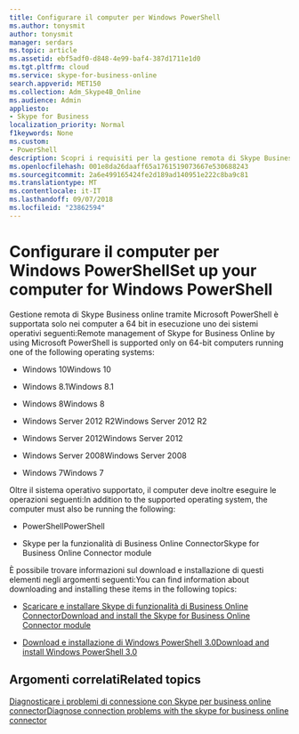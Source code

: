 ```yaml
---
title: Configurare il computer per Windows PowerShell
ms.author: tonysmit
author: tonysmit
manager: serdars
ms.topic: article
ms.assetid: ebf5adf0-d848-4e99-baf4-387d1711e1d0
ms.tgt.pltfrm: cloud
ms.service: skype-for-business-online
search.appverid: MET150
ms.collection: Adm_Skype4B_Online
ms.audience: Admin
appliesto:
- Skype for Business
localization_priority: Normal
f1keywords: None
ms.custom:
- PowerShell
description: Scopri i requisiti per la gestione remota di Skype Business online tramite Windows PowerShell, inclusi sistemi operativi supportati.
ms.openlocfilehash: 001e8da26daaff65a1761519073667e530688243
ms.sourcegitcommit: 2a6e499165424fe2d189ad140951e222c8ba9c81
ms.translationtype: MT
ms.contentlocale: it-IT
ms.lasthandoff: 09/07/2018
ms.locfileid: "23862594"
---
```

# <a name="set-up-your-computer-for-windows-powershell"></a><span data-ttu-id="93702-103">Configurare il computer per Windows PowerShell</span><span class="sxs-lookup"><span data-stu-id="93702-103">Set up your computer for Windows PowerShell</span></span>

<span data-ttu-id="93702-104">Gestione remota di Skype Business online tramite Microsoft PowerShell è supportata solo nei computer a 64 bit in esecuzione uno dei sistemi operativi seguenti:</span><span class="sxs-lookup"><span data-stu-id="93702-104">Remote management of Skype for Business Online by using Microsoft PowerShell is supported only on 64-bit computers running one of the following operating systems:</span></span>
  
- <span data-ttu-id="93702-105">Windows 10</span><span class="sxs-lookup"><span data-stu-id="93702-105">Windows 10</span></span>
    
- <span data-ttu-id="93702-106">Windows 8.1</span><span class="sxs-lookup"><span data-stu-id="93702-106">Windows 8.1</span></span>
    
- <span data-ttu-id="93702-107">Windows 8</span><span class="sxs-lookup"><span data-stu-id="93702-107">Windows 8</span></span>
    
- <span data-ttu-id="93702-108">Windows Server 2012 R2</span><span class="sxs-lookup"><span data-stu-id="93702-108">Windows Server 2012 R2</span></span>
    
- <span data-ttu-id="93702-109">Windows Server 2012</span><span class="sxs-lookup"><span data-stu-id="93702-109">Windows Server 2012</span></span>
    
- <span data-ttu-id="93702-110">Windows Server 2008</span><span class="sxs-lookup"><span data-stu-id="93702-110">Windows Server 2008</span></span>
    
- <span data-ttu-id="93702-111">Windows 7</span><span class="sxs-lookup"><span data-stu-id="93702-111">Windows 7</span></span>
    
<span data-ttu-id="93702-112">Oltre il sistema operativo supportato, il computer deve inoltre eseguire le operazioni seguenti:</span><span class="sxs-lookup"><span data-stu-id="93702-112">In addition to the supported operating system, the computer must also be running the following:</span></span>
  
- <span data-ttu-id="93702-113">PowerShell</span><span class="sxs-lookup"><span data-stu-id="93702-113">PowerShell</span></span>
    
- <span data-ttu-id="93702-114">Skype per la funzionalità di Business Online Connector</span><span class="sxs-lookup"><span data-stu-id="93702-114">Skype for Business Online Connector module</span></span>
    
<span data-ttu-id="93702-115">È possibile trovare informazioni sul download e installazione di questi elementi negli argomenti seguenti:</span><span class="sxs-lookup"><span data-stu-id="93702-115">You can find information about downloading and installing these items in the following topics:</span></span>
  
- [<span data-ttu-id="93702-116">Scaricare e installare Skype di funzionalità di Business Online Connector</span><span class="sxs-lookup"><span data-stu-id="93702-116">Download and install the Skype for Business Online Connector module</span></span>](download-and-install-the-skype-for-business-online-connector.md)
    
- [<span data-ttu-id="93702-117">Download e installazione di Windows PowerShell 3.0</span><span class="sxs-lookup"><span data-stu-id="93702-117">Download and install Windows PowerShell 3.0</span></span>](download-and-install-windows-powershell-3-0.md)
    
## <a name="related-topics"></a><span data-ttu-id="93702-118">Argomenti correlati</span><span class="sxs-lookup"><span data-stu-id="93702-118">Related topics</span></span>
[<span data-ttu-id="93702-119">Diagnosticare i problemi di connessione con Skype per business online connector</span><span class="sxs-lookup"><span data-stu-id="93702-119">Diagnose connection problems with the skype for business online connector</span></span>](diagnose-problems-with-the-skype-for-business-online-connector.md)

  
 